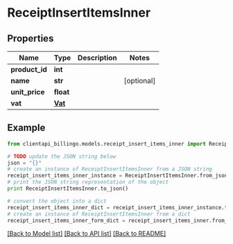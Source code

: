 # ReceiptInsertItemsInner


## Properties
Name | Type | Description | Notes
------------ | ------------- | ------------- | -------------
**product_id** | **int** |  | 
**name** | **str** |  | [optional] 
**unit_price** | **float** |  | 
**vat** | [**Vat**](Vat.md) |  | 

## Example

```python
from clientapi_billingo.models.receipt_insert_items_inner import ReceiptInsertItemsInner

# TODO update the JSON string below
json = "{}"
# create an instance of ReceiptInsertItemsInner from a JSON string
receipt_insert_items_inner_instance = ReceiptInsertItemsInner.from_json(json)
# print the JSON string representation of the object
print ReceiptInsertItemsInner.to_json()

# convert the object into a dict
receipt_insert_items_inner_dict = receipt_insert_items_inner_instance.to_dict()
# create an instance of ReceiptInsertItemsInner from a dict
receipt_insert_items_inner_form_dict = receipt_insert_items_inner.from_dict(receipt_insert_items_inner_dict)
```
[[Back to Model list]](../README.md#documentation-for-models) [[Back to API list]](../README.md#documentation-for-api-endpoints) [[Back to README]](../README.md)


